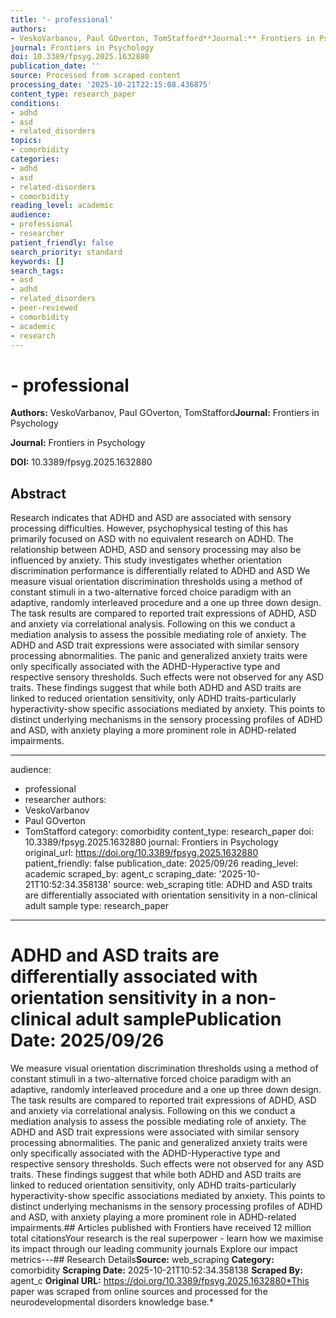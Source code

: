 ```yaml
---
title: '- professional'
authors:
- VeskoVarbanov, Paul GOverton, TomStafford**Journal:** Frontiers in Psychology
journal: Frontiers in Psychology
doi: 10.3389/fpsyg.2025.1632880
publication_date: ''
source: Processed from scraped content
processing_date: '2025-10-21T22:15:08.436875'
content_type: research_paper
conditions:
- adhd
- asd
- related_disorders
topics:
- comorbidity
categories:
- adhd
- asd
- related-disorders
- comorbidity
reading_level: academic
audience:
- professional
- researcher
patient_friendly: false
search_priority: standard
keywords: []
search_tags:
- asd
- adhd
- related_disorders
- peer-reviewed
- comorbidity
- academic
- research
---
```


# - professional

**Authors:** VeskoVarbanov, Paul GOverton, TomStafford**Journal:** Frontiers in Psychology

**Journal:** Frontiers in Psychology

**DOI:** 10.3389/fpsyg.2025.1632880

## Abstract

Research indicates that ADHD and ASD are associated with sensory processing difficulties. However, psychophysical testing of this has primarily focused on ASD with no equivalent research on ADHD. The relationship between ADHD, ASD and sensory processing may also be influenced by anxiety. This study investigates whether orientation discrimination performance is differentially related to ADHD and ASD
We measure visual orientation discrimination thresholds using a method of constant stimuli in a two-alternative forced choice paradigm with an adaptive, randomly interleaved procedure and a one up three down design. The task results are compared to reported trait expressions of ADHD, ASD and anxiety via correlational analysis. Following on this we conduct a mediation analysis to assess the possible mediating role of anxiety.
The ADHD and ASD trait expressions were associated with similar sensory processing abnormalities. The panic and generalized anxiety traits were only specifically associated with the ADHD-Hyperactive type and respective sensory thresholds. Such effects were not observed for any ASD traits.
These findings suggest that while both ADHD and ASD traits are linked to reduced orientation sensitivity, only ADHD traits-particularly hyperactivity-show specific associations mediated by anxiety. This points to distinct underlying mechanisms in the sensory processing profiles of ADHD and ASD, with anxiety playing a more prominent role in ADHD-related impairments.

---
audience:
- professional
- researcher
authors:
- VeskoVarbanov
- Paul GOverton
- TomStafford
category: comorbidity
content_type: research_paper
doi: 10.3389/fpsyg.2025.1632880
journal: Frontiers in Psychology
original_url: https://doi.org/10.3389/fpsyg.2025.1632880
patient_friendly: false
publication_date: 2025/09/26
reading_level: academic
scraped_by: agent_c
scraping_date: '2025-10-21T10:52:34.358138'
source: web_scraping
title: ADHD and ASD traits are differentially associated with orientation sensitivity
in a non-clinical adult sample
type: research_paper
---
# ADHD and ASD traits are differentially associated with orientation sensitivity in a non-clinical adult sample**Publication Date:** 2025/09/26
We measure visual orientation discrimination thresholds using a method of constant stimuli in a two-alternative forced choice paradigm with an adaptive, randomly interleaved procedure and a one up three down design. The task results are compared to reported trait expressions of ADHD, ASD and anxiety via correlational analysis. Following on this we conduct a mediation analysis to assess the possible mediating role of anxiety.
The ADHD and ASD trait expressions were associated with similar sensory processing abnormalities. The panic and generalized anxiety traits were only specifically associated with the ADHD-Hyperactive type and respective sensory thresholds. Such effects were not observed for any ASD traits.
These findings suggest that while both ADHD and ASD traits are linked to reduced orientation sensitivity, only ADHD traits-particularly hyperactivity-show specific associations mediated by anxiety. This points to distinct underlying mechanisms in the sensory processing profiles of ADHD and ASD, with anxiety playing a more prominent role in ADHD-related impairments.## Articles published with Frontiers have received 12 million total citationsYour research is the real superpower - learn how we maximise its impact through our leading community journals
Explore our impact metrics---## Research Details**Source:** web_scraping
**Category:** comorbidity
**Scraping Date:** 2025-10-21T10:52:34.358138
**Scraped By:** agent_c
**Original URL:** https://doi.org/10.3389/fpsyg.2025.1632880*This paper was scraped from online sources and processed for the neurodevelopmental disorders knowledge base.*